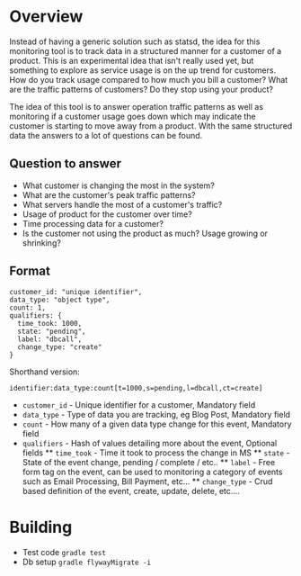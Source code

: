


# Overview

Instead of having a generic solution such as statsd, the idea for this monitoring tool is to track data in a structured manner for a customer of a product. This is an experimental idea that isn't really used yet, but something to explore as service usage is on the up trend for customers. How do you track usage compared to how much you bill a customer? What are the traffic patterns of customers? Do they stop using your product? 

The idea of this tool is to answer operation traffic patterns as well as monitoring if a customer usage goes down which may indicate the customer is starting to move away from a product. With the same structured data the answers to a lot of questions can be found.

## Question to answer

* What customer is changing the most in the system?
* What are the customer's peak traffic patterns?
* What servers handle the most of a customer's traffic?
* Usage of product for the customer over time?
* Time processing data for a customer?
* Is the customer not using the product as much? Usage growing or shrinking?


## Format

```
customer_id: "unique identifier",
data_type: "object type",
count: 1,
qualifiers: {
  time_took: 1000,
  state: "pending",
  label: "dbcall",
  change_type: "create"
}
```
Shorthand version:
```
identifier:data_type:count[t=1000,s=pending,l=dbcall,ct=create]
```

* `customer_id` - Unique identifier for a customer, Mandatory field
* `data_type` - Type of data you are tracking, eg Blog Post, Mandatory field
* `count` - How many of a given data type change for this event, Mandatory field
* `qualifiers` - Hash of values detailing more about the event, Optional fields
** `time_took` - Time it took to process the change in MS
** `state` - State of the event change, pending / complete / etc..
** `label` - Free form tag on the event, can be used to monitoring a category of events such as Email Processing, Bill Payment, etc...
** `change_type` - Crud based definition of the event, create, update, delete, etc....


# Building

* Test code `gradle test`
* Db setup `gradle flywayMigrate -i`

